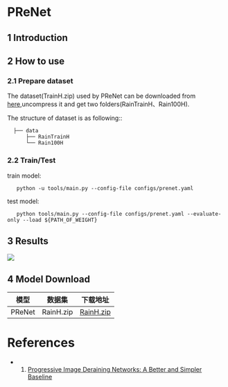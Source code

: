 # PReNet

## 1 Introduction

## 2 How to use

### 2.1 Prepare dataset

  The dataset(TrainH.zip) used by PReNet can be downloaded from [here](https://pan.baidu.com/s/1_vxCatOV3sOA6Vkx1l23eA?pwd=vitu),uncompress it and get two folders(RainTrainH、Rain100H).
  
  The structure of dataset is as following::

  ```
    ├── data
        ├── RainTrainH
        └── Rain100H
  ```

### 2.2 Train/Test


  train model:
  ```
     python -u tools/main.py --config-file configs/prenet.yaml
  ```

  test model:
  ```
     python tools/main.py --config-file configs/prenet.yaml --evaluate-only --load ${PATH_OF_WEIGHT}
  ```

## 3 Results

![](https://user-images.githubusercontent.com/79366697/146308440-65259d70-d056-43d4-8cf5-a82530993910.jpg)

## 4 Model Download
| 模型 | 数据集 | 下载地址 |
|---|---|---|
| PReNet  | RainH.zip | [RainH.zip](https://pan.baidu.com/s/1_vxCatOV3sOA6Vkx1l23eA?pwd=vitu)




# References

- 1. [Progressive Image Deraining Networks: A Better and Simpler Baseline](https://arxiv.org/pdf/1901.09221v3.pdf)

  ```
  ```
